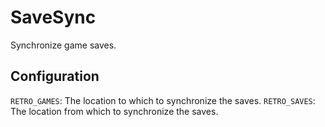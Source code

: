 # SaveSync

Synchronize game saves.

## Configuration

`RETRO_GAMES`: The location to which to synchronize the saves.
`RETRO_SAVES`: The location from which to synchronize the saves.
